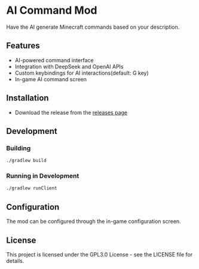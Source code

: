 # AI Command Mod

Have the AI generate Minecraft commands based on your description.

## Features

- AI-powered command interface
- Integration with DeepSeek and OpenAI APIs
- Custom keybindings for AI interactions(default: G key)
- In-game AI command screen

## Installation

- Download the release from the [releases page](https://www.curseforge.com/minecraft/mc-mods/ai-command)

## Development

### Building

```bash
./gradlew build
```

### Running in Development

```bash
./gradlew runClient
```

## Configuration

The mod can be configured through the in-game configuration screen.

## License

This project is licensed under the GPL3.0 License - see the LICENSE file for details.
